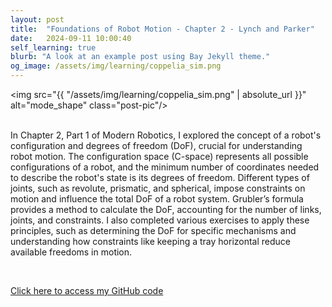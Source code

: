 ```yaml
---
layout: post
title:  "Foundations of Robot Motion - Chapter 2 - Lynch and Parker"
date:   2024-09-11 10:00:40
self_learning: true
blurb: "A look at an example post using Bay Jekyll theme."
og_image: /assets/img/learning/coppelia_sim.png
---
```


<img src="{{ "/assets/img/learning/coppelia_sim.png" | absolute_url }}" alt="mode_shape" class="post-pic"/>
<br />
<br />

In Chapter 2, Part 1  of Modern Robotics, I explored the concept of a robot's configuration and degrees of freedom (DoF), crucial for understanding robot motion. The configuration space (C-space) represents all possible configurations of a robot, and the minimum number of coordinates needed to describe the robot's state is its degrees of freedom. Different types of joints, such as revolute, prismatic, and spherical, impose constraints on motion and influence the total DoF of a robot system. Grubler’s formula provides a method to calculate the DoF, accounting for the number of links, joints, and constraints. I also completed various exercises to apply these principles, such as determining the DoF for specific mechanisms and understanding how constraints like keeping a tray horizontal reduce available freedoms in motion.

<br />

[Click here to access my GitHub code](https://github.com/YaroKazakov/RL-phd/blob/main/Robotics%20book/Chapter%202%20-%20C-space%20-%20Notes%20and%20Exercises.pdf)

<br />
